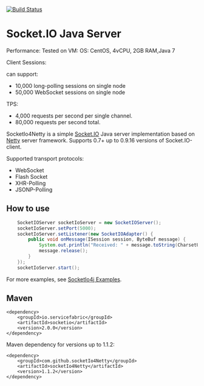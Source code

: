 [![Build Status](https://travis-ci.org/servicefabric/socketio.svg?branch=add-travis)](https://travis-ci.org/servicefabric/socketio)

Socket.IO Java Server
=======================

Performance: 
Tested on VM: OS: CentOS, 4vCPU, 2GB RAM,Java 7

Client Sessions:

can support:   
- 10,000 long-polling sessions on single node
- 50,000 WebSocket    sessions on single node

TPS:
- 4,000 requests per second per single channel.
- 80,000 requests per second total. 

SocketIo4Netty is a simple [Socket.IO](http://socket.io) Java server implementation based on 
[Netty](http://netty.io) server framework. Supports 0.7+ up to 0.9.16 versions of 
Socket.IO-client.

Supported transport protocols:
* WebSocket
* Flash Socket
* XHR-Polling
* JSONP-Polling

How to use
-----------------------

``` java
	SocketIOServer socketIoServer = new SocketIOServer();
	socketIoServer.setPort(5000);
	socketIoServer.setListener(new SocketIOAdapter() {
		public void onMessage(ISession session, ByteBuf message) {
			System.out.println("Received: " + message.toString(CharsetUtil.UTF_8));
			message.release();
		}
	});
	socketIoServer.start();
```

For more examples, see [SocketIo4j Examples](https://github.com/ServiceFabric/socketio-examples). 

Maven
---------------------- 

``` maven
<dependency>
	<groupId>io.servicefabric</groupId>
	<artifactId>socketio</artifactId>
	<version>2.0.0</version>
</dependency>
```

Maven dependency for versions up to 1.1.2:
 
``` maven
<dependency>
	<groupId>com.github.socketIo4Netty</groupId>
	<artifactId>socketIo4Netty</artifactId>
	<version>1.1.2</version>
</dependency>
``` 
